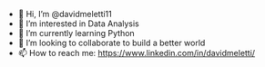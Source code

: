 - 👋 Hi, I’m @davidmeletti11
- 👀 I’m interested in Data Analysis
- 🌱 I’m currently learning Python
- 💞️ I’m looking to collaborate to build a better world
- 📫 How to reach me: https://www.linkedin.com/in/davidmeletti/

<!---
davidmeletti11/davidmeletti11 is a ✨ special ✨ repository because its `README.md` (this file) appears on your GitHub profile.
You can click the Preview link to take a look at your changes.
--->

